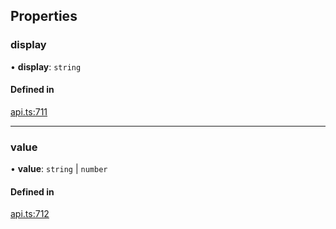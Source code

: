 ## Properties

### display

• **display**: `string`

#### Defined in

[api.ts:711](https://github.com/coda/packs-sdk/blob/main/api.ts#L711)

___

### value

• **value**: `string` \| `number`

#### Defined in

[api.ts:712](https://github.com/coda/packs-sdk/blob/main/api.ts#L712)
